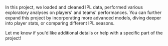 In this project, we loaded and cleaned IPL data, performed various exploratory analyses on players' and teams' performances. You can further expand this project by incorporating more advanced models, diving deeper into player stats, or comparing different IPL seasons.

Let me know if you'd like additional details or help with a specific part of the project!
